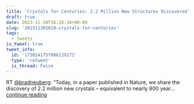 ```yaml
---
title: 'Crystals for Centuries: 2.2 Million New Structures Discovered'
draft: true
date: 2023-11-30T16:28:34+00:00
slug: '202311301628-crystals-for-centuries'
tags:
  - tweets
is_tweet: true
tweet_info:
  id: '1730141757806129171'
  type: 'retweet'
  is_thread: False
---
```




RT [@bradneuberg](https://x.com/bradneuberg): “Today, in a paper published in Nature, we share the discovery of 2.2 million new crystals – equivalent to nearly 800 year… [continue reading](https://x.com/sytelus/status/1730141757806129171)

